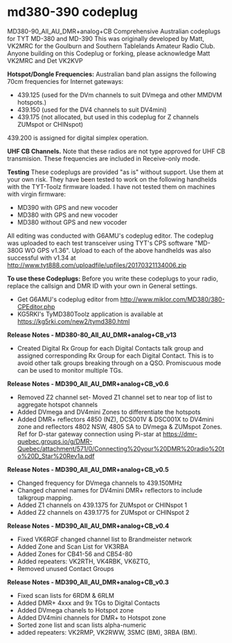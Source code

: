 # md380-390 codeplug

MD380-90_All_AU_DMR+analog+CB 
Comprehensive Australian codeplugs for TYT MD-380 and MD-390 
This was originally developed by Matt, VK2MRC for the Goulburn and Southern Tablelands Amateur Radio Club. Anyone building on this Codeplug or forking, please acknowledge Matt VK2MRC and Det VK2KVP

<b>Hotspot/Dongle Frequencies:</b> Australian band plan assigns the following 70cm frequencies for Internet gateways:
- 439.125 (used for the DVm channels to suit DVmega and other MMDVM hotspots.)
- 439.150 (used for the DV4 channels to suit DV4mini)
- 439.175 (not allocated, but used in this codeplug for Z channels ZUMspot or CHINspot)

439.200 is assigned for digital simplex operation.

<b>UHF CB Channels.</b> Note that these radios are not type approved for UHF CB transmision. These frequencies are included in Receive-only mode. 

<b>Testing</b> These codeplugs are provided "as is" without support. Use them at your own risk. They have been tested to work on the following handhelds with the TYT-Toolz firmware loaded. I have not tested them on machines with virgin firmware:
- MD390 with GPS and new vocoder
- MD380 with GPS and new vocoder
- MD380 without GPS and new vocoder

All editing was conducted with G6AMU's codeplug editor. The codeplug was uploaded to each test transceiver using TYT's CPS software "MD-380G WO GPS v1.36". Upload to each of the above handhelds was also successful with v1.34 at http://www.tyt888.com/uploadfile/upfiles/20170321134006.zip

<b>To use these Codeplugs:</b> Before you write these codeplugs to your radio, replace the callsign and DMR ID with your own in General settings.
- Get G6AMU's codeplug editor from http://www.miklor.com/MD380/380-CPEditor.php
- KG5RKI's TyMD380Toolz application is available at https://kg5rki.com/new2/tymd380.html

<b>Release Notes - MD380-80_All_AU_DMR+analog+CB_v13</b>
- Created Digital Rx Group for each Digital Contacts talk group and assigned corresponding Rx Group for each Digital Contact. This is to avoid other talk groups breaking through on a QSO. Promiscuous mode can be used to monitor multiple TGs.

<b>Release Notes - MD390_All_AU_DMR+analog+CB_v0.6</b>
- Removed Z2 channel set- Moved Z1 channel set to near top of list to aggregate hotspot channels
- Added DVmega and DV4mini Zones to differentiate the hotspots
- Added DMR+ reflectors 4850 (NZ), DCS001V & DSC001X to DV4mini zone and reflectors 4802 NSW, 4805 SA to DVmega & ZUMspot Zones.  Ref for D-star gateway connection using Pi-star at https://dmr-quebec.groups.io/g/DMR-Quebec/attachment/571/0/Connecting%20your%20DMR%20radio%20to%20D_Star%20Rev1a.pdf

<b>Release Notes - MD390_All_AU_DMR+analog+CB_v0.5</b>
- Changed frequency for DVmega channels to 439.150MHz
- Changed channel names for DV4mini DMR+ reflectors to include talkgroup mapping.
- Added Z1 channels on 439.1375 for ZUMspot or CHINspot 1
- Added Z2 channels on 439.1775 for ZUMspot or CHINspot 2

<b>Release Notes - MD390_All_AU_DMR+analog+CB_v0.4</b>
- Fixed VK6RGF changed channel list to Brandmeister network
- Added Zone and Scan List for VK3RBA
- Added Zones for CB41-56 and CB54-80
- Added repeaters: VK2RTH, VK4RBK, VK6ZTG, 
- Removed unused Contact Groups

<b>Release Notes - MD390_All_AU_DMR+analog+CB_v0.3</b>
- Fixed scan lists for 6RDM & 6RLM
- Added DMR+ 4xxx and 9x TGs to Digital Contacts
- Added DVmega chanels to Hotspot zone
- Added DV4mini channels for DMR+ to Hotspot zone
- Sorted zone list and scan lists alpha-numeric
- added repeaters: VK2RMP, VK2RWW, 3SMC (BM), 3RBA (BM).
